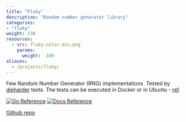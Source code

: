 ```yaml
---
title: "Fluky"
description: "Random number generator library"
categories:
- "fluky"
weight: 230
resources:
  - src: fluky-color.min.png
    params:
      weight: -100  
aliases:
  - /projects/fluky/
---
```


Few Random Number Generator (RNG) implementations. Tested by [dieharder][1] tests.
The tests can be executed in Docker or in Ubuntu - [ref][2].

[![Go Reference](https://pkg.go.dev/badge/github.com/Pencroff/fluky.svg)](https://pkg.go.dev/github.com/Pencroff/fluky)
[![Docs Reference](https://img.shields.io/badge/-reference-007D9C?style=flat-square&logo=readthedocs&logoWidth=18&labelColor=5C5C5C&logoColor=FAFAFA)](https://pencroff.github.io/fluky/)

[Github repo](https://github.com/Pencroff/fluky)


[1]://linux.die.net/man/1/dieharder
[2]://github.com/Pencroff/fluky/blob/main/container/README.md
